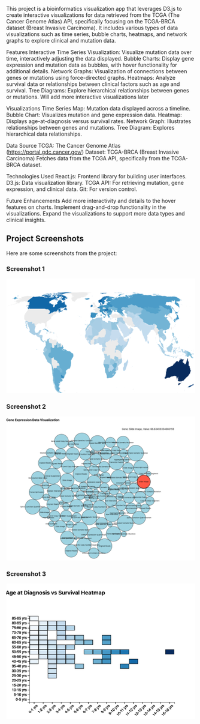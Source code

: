 This project is a bioinformatics visualization app that leverages D3.js to create interactive visualizations for data retrieved from the TCGA (The Cancer Genome Atlas) API, specifically focusing on the TCGA-BRCA dataset (Breast Invasive Carcinoma). It includes various types of data visualizations such as time series, bubble charts, heatmaps, and network graphs to explore clinical and mutation data.

Features
Interactive Time Series Visualization: Visualize mutation data over time, interactively adjusting the data displayed.
Bubble Charts: Display gene expression and mutation data as bubbles, with hover functionality for additional details.
Network Graphs: Visualization of connections between genes or mutations using force-directed graphs.
Heatmaps: Analyze survival data or relationships between clinical factors such as age and survival.
Tree Diagrams: Explore hierarchical relationships between genes or mutations.
Will add more interactive visualizations later

Visualizations
Time Series Map: Mutation data displayed across a timeline.
Bubble Chart: Visualizes mutation and gene expression data.
Heatmap: Displays age-at-diagnosis versus survival rates.
Network Graph: Illustrates relationships between genes and mutations.
Tree Diagram: Explores hierarchical data relationships.

Data Source
TCGA: The Cancer Genome Atlas (https://portal.gdc.cancer.gov/)
Dataset: TCGA-BRCA (Breast Invasive Carcinoma)
Fetches data from the TCGA API, specifically from the TCGA-BRCA dataset.


Technologies Used
React.js: Frontend library for building user interfaces.
D3.js: Data visualization library.
TCGA API: For retrieving mutation, gene expression, and clinical data.
Git: For version control.

Future Enhancements
Add more interactivity and details to the hover features on charts.
Implement drag-and-drop functionality in the visualizations.
Expand the visualizations to support more data types and clinical insights.

## Project Screenshots

Here are some screenshots from the project:

### Screenshot 1
![Screenshot 1](./demo/1.png)

### Screenshot 2
![Screenshot 2](./demo/2.png)

### Screenshot 3
![Screenshot 3](./demo/3.png)

